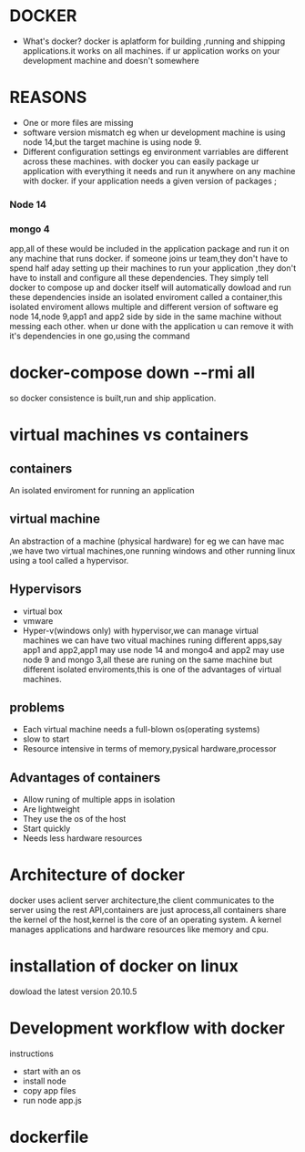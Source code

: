 # DOCKER
- What's docker?
docker is aplatform for building ,running and shipping applications.it works on all machines.
if ur application works on your development machine and doesn't  somewhere
# REASONS
- One or more files are missing
- software version mismatch eg when ur development machine is using node 14,but the target machine is using node 9.
- Different configuration settings eg environment varriables are different across these machines.
with docker you can easily  package ur application with everything it needs and run it anywhere on any machine with docker.
if your application needs a given version of packages ;
### Node 14
### mongo 4
 app,all of these would be included in the application package and run it on any machine that runs docker.
 if someone joins ur team,they don't have to spend half aday setting up their machines to run your application ,they don't have to install and configure all these dependencies.
 They simply tell docker to compose up and docker itself will automatically dowload and run these dependencies inside an isolated enviroment called a container,this isolated enviroment allows multiple and different version of software eg node 14,node 9,app1 and app2 side by side in the same machine without messing each other.
 when ur done with the application u can remove it with it's dependencies in one go,using the command
 # docker-compose down --rmi all
 so docker consistence is built,run and ship application.
 
 
#  virtual machines vs containers
## containers
An isolated enviroment for running an application
## virtual machine
An abstraction of a machine (physical hardware) for eg we can have mac ,we have two virtual machines,one running windows and other running linux using a tool called a hypervisor.
## Hypervisors
- virtual box
- vmware
- Hyper-v(windows only)
with hypervisor,we can manage virtual machines
we can have two vitual machines runing different apps,say app1 and app2,app1 may use node 14 and mongo4 and app2 may use node 9 and mongo 3,all these are runing on the same machine but different isolated enviroments,this is one of the advantages of virtual machines.
## problems
- Each virtual machine needs a full-blown os(operating systems)
- slow to start
- Resource intensive in terms of memory,pysical hardware,processor
## Advantages of containers
- Allow runing of multiple apps in isolation
- Are lightweight
- They use the os of the host
- Start quickly
- Needs less hardware resources

# Architecture of docker
docker uses aclient server architecture,the client communicates to the server using the rest API,containers are just aprocess,all containers share the kernel of the host,kernel is the core of an operating system.
A kernel manages applications and hardware resources like memory and cpu.
# installation of docker on linux
dowload the latest version 20.10.5

# Development workflow with docker
instructions
- start with an os
- install node
- copy app files
- run node app.js
# dockerfile
